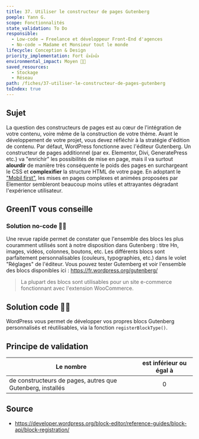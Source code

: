 ```yaml
---
title: 37. Utiliser le constructeur de pages Gutenberg
poeple: Yann G.
scope: Fonctionnalités
state_validation: To Do
responsible:
  - Low-code → Freelance et développeur Front-End d'agences
  - No-code → Madame et Monsieur tout le monde
lifecycle: Conception & Design
priority_implementation: Fort 👍👍👍
environmental_impact: Moyen 🌱🌱
saved_resources: 
  - Stockage
  - Réseau
path: /fiches/37-utiliser-le-constructeur-de-pages-gutenberg
toIndex: true
---
```


## Sujet
La question des constructeurs de pages est au cœur de l'intégration de votre contenu, voire même de la construction de votre thème. Avant le développement de votre projet, vous devez réfléchir à la stratégie d'édition de contenu. Par défaut, WordPress fonctionne avec l'éditeur Gutenberg.
Un constructeur de pages additionnel (par ex. Elementor, Divi, GeneratePress etc.) va "enrichir" les possibilités de mise en page, mais il va surtout **alourdir** de manière très conséquente le poids des pages en surchargeant le CSS et **complexifier** la structure HTML de votre page. En adoptant le ["Mobil first"](/20.%20Concevoir%20vos%20sites%20en%20Mobile%20First.md), les mises en pages complexes et animées proposées par Elementor sembleront beaucoup moins utiles et attrayantes dégradant l'expérience utilisateur.

## GreenIT vous conseille
### Solution no-code 🌱🌱
Une revue rapide permet de constater que l'ensemble des blocs les plus couramment utilisés sont à notre disposition dans Gutenberg : titre Hn, images, vidéos, colonnes, boutons, etc. Les différents blocs sont parfaitement personnalisables (couleurs, typographies, etc.) dans le volet "Réglages" de l'éditeur.
Vous pouvez tester Gutemberg et voir l'ensemble des blocs disponibles ici : https://fr.wordpress.org/gutenberg/
> La plupart des blocs sont utilisables pour un site e-commerce fonctionnant avec l'extension WooCommerce.
## Solution code 🌱🌱
WordPress vous permet de développer vos propres blocs Gutenberg personnalisés et réutilisables, via la fonction `registerBlockType()`.

## Principe de validation

| Le nombre | est inférieur ou égal à |
| ------------- | :---------------------: |
| de constructeurs de pages, autres que Gutenberg, installés    |            0            |

## Source
- https://developer.wordpress.org/block-editor/reference-guides/block-api/block-registration/
